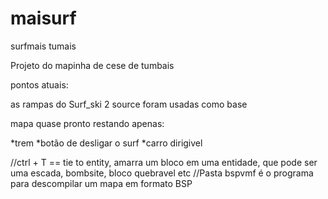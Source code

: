 # maisurf
surfmais tumais

Projeto do mapinha de cese de tumbais


pontos atuais:

as rampas do Surf_ski 2 source foram usadas como base

mapa quase pronto restando apenas:

*trem
*botão de desligar o surf
*carro dirigivel



//ctrl + T == tie to entity, amarra um bloco em uma entidade, que pode ser uma escada, bombsite, bloco quebravel etc
//Pasta bspvmf é o programa para descompilar um mapa em formato BSP



